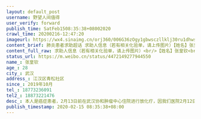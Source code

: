 ```yaml
---
layout: default_post
username: 野望人间值得
user_verify: forward
publish_time: SatFeb1508:35:38+08002020
crawl_time: 20200216-12:47:20
imageurl: https://wx4.sinaimg.cn/orj360/006G36zOgy1gbwsczllklj30ru1dhwsq.jpg,https://wx4.sinaimg.cn/orj360/006G36zOgy1gbwscwwyosj30sl1et17l.jpg
content_brief: 肺炎患者求助超话 求助人信息（若有相关化验单，请上传图片）【姓名】张皇钦【年龄】28【所在城市】武汉【所在小区、社区】江汉区青松社区【患病时间】2019年10月【联系方式】18773236091【其他紧急联系人】18873221476【病情描述】 本人是癌症患者，2月13日前在武汉协和肿瘤中心住院进行 ...全文
content_full_raw: 求助人信息（若有相关化验单，请上传图片）<br/>【姓名】张皇钦<br/>【年龄】28<br/>【所在城市】武汉<br/>【所在小区、社区】江汉区青松社区<br/>【患病时间】2019年10月<br/>【联系方式】18773236091<br/>【其他紧急联系人】18873221476<br/>【病情描述】本人是癌症患者，2月13日前在武汉协和肿瘤中心住院进行放化疗，因我们医院2月12日被征用于新冠肺炎定点医院，医院于2月13日要求我们全部一百来号肿瘤患者出院中断治疗，请大家帮忙，让我们这些患者能住院继续治疗。<adata-url="http://t.cn/RJZ6xe0"href="http://weibo.com/p/100101B2094752D265A1FF489D"data-hide=""><spanclass='url-icon'><imgstyle='width:1rem;height:1rem'src='https://h5.sinaimg.cn/upload/2015/09/25/3/timeline_card_small_location_default.png'></span><spanclass="surl-text">武汉·万松园</span></a>
status_url: https://m.weibo.cn/status/4472149277944550
name_: 张皇钦
age_: 28
city_: 武汉
address_: 江汉区青松社区
since_: 2019年10月
tel_: 18773236091
tel2_: 18873221476
desc_: 本人是癌症患者，2月13日前在武汉协和肿瘤中心住院进行放化疗，因我们医院2月12日被征用于新冠肺炎定点医院，医院于2月13日要求我们全部一百来号肿瘤患者出院中断治疗，请大家帮忙，让我们这些患者能住院继续治疗。<adata-url="http//t.cn/RJZ6xe0"href="http//weibo.com/p/100101B2094752D265A1FF489D"data-hide=""><spanclass='url-icon'><imgstyle='width1rem;height1rem'src='https//h5.sinaimg.cn/upload/2015/09/25/3/timeline_card_small_location_default.png'></span><spanclass="surl-text">武汉·万松园</span></a>
publish_timestamp: 2020-02-15 08:35:38+08:00
---
```

